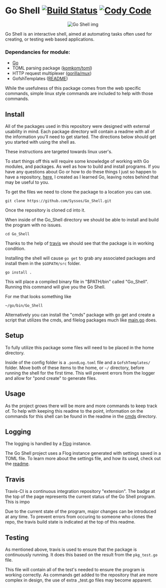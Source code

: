 # Go Shell [![Build Status](https://travis-ci.com/Syssos/gofsh.svg?branch=main)](https://travis-ci.com/github/Syssos/gofsh)  [![Cody Code](https://syssos.app/static/images/index/cody_code.svg)](https://syssos.app)

<p align="center">
  <img src="https://syssos.app/static/images/index/gofsh.png" alt="Go Shell img"/>
</p>

Go Shell is an interactive shell, aimed at automating tasks often used for creating, or testing web based applications. 

### Dependancies for module:
- [Go](https://golang.org/)
- TOML parsing package ([komkom/toml](https://github.com/komkom/toml))
- HTTP request multiplexer ([gorilla/mux](https://github.com/gorilla/mux))
- GofshTemplates ([README](https://github.com/Syssos/Go_Shell/tree/main/settings/GofshTemplates/README.md))

While the usefulness of this package comes from the web specific commands, simple linux style commands are included to help with those commands.

## Install

All of the packages used in this repository were designed with external usability in mind. Each package directory will contain a readme with all of the information you'll need to get started. The directions below should get you started with using the shell as.

These instructions are targeted towards linux user's.

To start things off this will require some knowledge of working with Go modules, and packages. As well as how to build and install programs. If you have any questions about Go or how to do these things I just so happen to have a repository, [here](https://github.com/Syssos/Learning_Go), I created as I learned Go, leaving notes behind that may be useful to you.

To get the files we need to clone the package to a location you can use.

``` 
git clone https://github.com/Syssos/Go_Shell.git

```
Once the repository is cloned cd into it. 

When inside of the Go_Shell directory we should be able to install and build the program with no issues.
```
cd Go_Shell
```
Thanks to the help of [travis](#travis) we should see that the package is in working condition.

Installing the shell will cause ```go get``` to grab any associated packages and install them in the ```$GOPATH/src``` folder.

```
go install .
```

This will place a compiled binary file in "$PATH/bin" called "Go_Shell". Running this command will give you the Go Shell.

For me that looks something like
```
~/go/bin/Go_Shell
```
Alternatively you can install the "cmds" package with go get and create a script that utilizes the cmds, and filelog packages much like [main.go](https://github.com/Syssos/Go_Shell/blob/main/main.go) does.

## Setup
To fully utilize this package some files will need to be placed in the home directory.

Inside of the config folder is a `.pondLog.toml` file and a `GofshTemplates/` folder. Move both of these items to the home, or `~/` directory, before running the shell for the first time. This will prevent errors from the logger and allow for "pond create" to generate files.

## Usage
As the project grows there will be more and more commands to keep track of. To help with keeping this readme to the point, information on the commands for this shell can be found in the readme in the [cmds](https://github.com/Syssos/Go_Shell/tree/main/cmds) directory.

## Logging
The logging is handled by a [Flog](https://github.com/Syssos/Go_Shell/tree/main/filelog#filelog) instance. 

The Go Shell project uses a Flog instance generated with settings saved in a TOML file. To learn more about the settings file, and how its used, check out the [readme](https://github.com/Syssos/Go_Shell/tree/main/config).

## Travis
Travis-CI is a continuous integration repository "extension". The badge at the top of the page represents the current status of the Go Shell program. This is impo

Due to the current state of the program, major changes can be introduced at any time. To prevent errors from occuring to someone who clones the repo, the travis build state is indicated at the top of this readme.

## Testing 

As mentioned above, travis is used to ensure that the package is continuously running. It does this based on the result from the `pkg_test.go` file.

This file will contain all of the test's needed to ensure the program is working correctly. As commands get added to the repository that are more complex in design, the use of extra _test.go files may become apparent.
